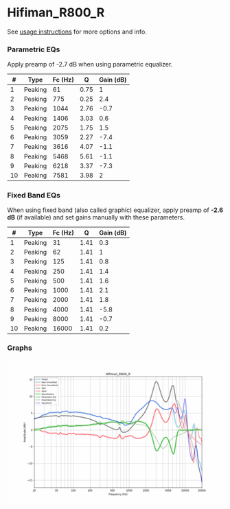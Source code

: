 # Hifiman_R800_R
See [usage instructions](https://github.com/jaakkopasanen/AutoEq#usage) for more options and info.

### Parametric EQs
Apply preamp of -2.7 dB when using parametric equalizer.

|   # | Type    |   Fc (Hz) |    Q |   Gain (dB) |
|-----|---------|-----------|------|-------------|
|   1 | Peaking |        61 | 0.75 |         1   |
|   2 | Peaking |       775 | 0.25 |         2.4 |
|   3 | Peaking |      1044 | 2.76 |        -0.7 |
|   4 | Peaking |      1406 | 3.03 |         0.6 |
|   5 | Peaking |      2075 | 1.75 |         1.5 |
|   6 | Peaking |      3059 | 2.27 |        -7.4 |
|   7 | Peaking |      3616 | 4.07 |        -1.1 |
|   8 | Peaking |      5468 | 5.61 |        -1.1 |
|   9 | Peaking |      6218 | 3.37 |        -7.3 |
|  10 | Peaking |      7581 | 3.98 |         2   |

### Fixed Band EQs
When using fixed band (also called graphic) equalizer, apply preamp of **-2.6 dB** (if available) and set gains manually with these parameters.

|   # | Type    |   Fc (Hz) |    Q |   Gain (dB) |
|-----|---------|-----------|------|-------------|
|   1 | Peaking |        31 | 1.41 |         0.3 |
|   2 | Peaking |        62 | 1.41 |         1   |
|   3 | Peaking |       125 | 1.41 |         0.8 |
|   4 | Peaking |       250 | 1.41 |         1.4 |
|   5 | Peaking |       500 | 1.41 |         1.6 |
|   6 | Peaking |      1000 | 1.41 |         2.1 |
|   7 | Peaking |      2000 | 1.41 |         1.8 |
|   8 | Peaking |      4000 | 1.41 |        -5.8 |
|   9 | Peaking |      8000 | 1.41 |        -0.7 |
|  10 | Peaking |     16000 | 1.41 |         0.2 |

### Graphs
![](./Hifiman_R800_R.png)

